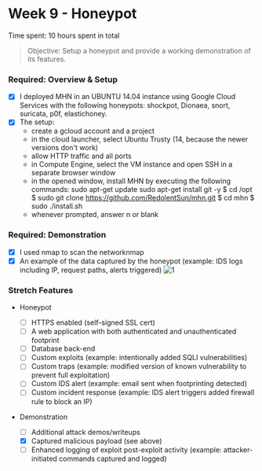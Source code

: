 # Week 9 - Honeypot

Time spent: 10 hours spent in total

> Objective: Setup a honeypot and provide a working demonstration of its features.

### Required: Overview & Setup

- [x] I deployed MHN in an UBUNTU 14.04 instance using Google Cloud Services with the following honeypots: shockpot, Dionaea, snort, suricata, p0f, elastichoney.
- [x] The setup:
  - create a gcloud account and a project
  - in the cloud launcher, select Ubuntu Trusty (14, because the newer versions don't work)
  - allow HTTP traffic and all ports
  - in Compute Engine, select the VM instance and open SSH in a separate browser window
  - in the opened window, install MHN by executing the following commands:
      sudo apt-get update
      sudo apt-get install git -y
      $ cd /opt
      $ sudo git clone https://github.com/RedolentSun/mhn.git
      $ cd mhn
      $ sudo ./install.sh
  - whenever prompted, answer n or blank
### Required: Demonstration

- [x] I used nmap to scan the networknmap
- [x] An example of the data captured by the honeypot (example: IDS logs including IP, request paths, alerts triggered)
![1](https://user-images.githubusercontent.com/31852525/39412998-11033818-4bd9-11e8-92c5-b0eab2d2bb28.gif)

### Stretch Features
- Honeypot
	- [ ] HTTPS enabled (self-signed SSL cert)
	- [ ] A web application with both authenticated and unauthenticated footprint
	- [ ] Database back-end
	- [ ] Custom exploits (example: intentionally added SQLI vulnerabilities)
	- [ ] Custom traps (example: modified version of known vulnerability to prevent full exploitation)
	- [ ] Custom IDS alert (example: email sent when footprinting detected)
	- [ ] Custom incident response (example: IDS alert triggers added firewall rule to block an IP)
- Demonstration
  
	- [ ] Additional attack demos/writeups
	- [x] Captured malicious payload (see above)
	- [ ] Enhanced logging of exploit post-exploit activity (example: attacker-initiated commands captured and logged)
